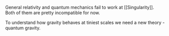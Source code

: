 General relativity and quantum mechanics fail to work at [[Singularity]]. Both of them are pretty incompatible for now. 

To understand how gravity behaves at tiniest scales we need a new theory - quantum gravity.